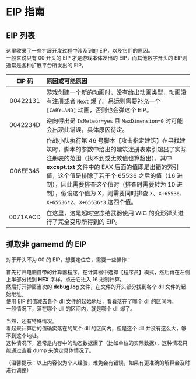 # EIP 指南

## EIP 列表

这里收录了一些扩展开发过程中涉及到的 EIP，以及它们的原因。  
一般来说只有 00 开头的 EIP 才是游戏本体发出的 EIP，而其他数字开头的 EIP则通常是各种扩展平台所发出的 EIP。

|EIP 码|原因或可能原因|
|:-:|:-|
|00422131|游戏创建一个新的动画时，没有给出动画类型，动画没有注册或者 `Next` 爆了。吊运则需要补充一个 `[CARYLAND]` 动画，否则也会弹这个 EIP。|
|0042234D|逆向得出是 `IsMeteor=yes` 且 `MaxDimension=0` 时可能会出现此错误，具体原因待定。|
|006EE345|作战小队执行第 46 号脚本【攻击指定建筑】在寻找建筑时，脚本的参数中给出的建筑注册表索引超出了实际注册表的范围（找不到或无效值也算超出）。其中 **except.txt** 文件中的 EAX 后面的值即是出错的索引值，这个值是排除了若干个 65536 之后的值（16 进制），因此需要排查这个值时（排查时需要转为 10 进制），假设这个值为 X，则需要同时排查 `X`、`X+65536`、`X+65536*2`、`X+65536*3` 这四个值。|
|0071AACD|在这里，这是超时空冻结武器使用 WIC 的变形弹头进行了完全变形所得到的 EIP。|



## 抓取非 gamemd 的 EIP

对于开头不为 00 的 EIP，想要定位它，需要一些操作：

首先打开电脑自带的计算器程序，在计算器中选择【程序员】模式，然后再在左侧上半部分找到 **HEX** 字样，点击它进入 16 进制计算。  
然后打开弹窗当次的 **debug.log** 文件，在文件的开头部分找到各个 dll 文件的起始地址。  
使用 EIP 的值减去各个 dll 文件的起始地址，看看落在了哪个 dll 的区间内。  
一般情况下，落在哪个 dll 的区间内，就是哪个 dll 爆了。

当然，还有特殊情况。  
看起来计算后的值确实落在的某个 dll 的区间内，但是这个 dll 并没有这么大，够不到这个地址。  
这种情况下，通常是内存中的动态数据爆了（比如单位的实际数据），这种情况只能通过查看 dump 来确定具体情况了。

（温馨提示：以上内容仅为个人经验，难免会有错误，如果有更准确的解释会及时进行调整）